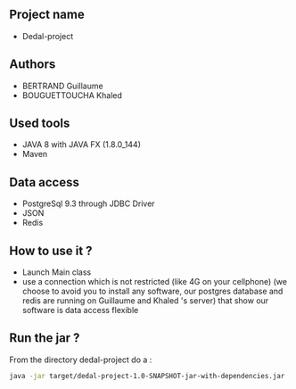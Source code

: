 ## Project name
* Dedal-project

## Authors
* BERTRAND Guillaume
* BOUGUETTOUCHA Khaled

## Used tools
* JAVA 8 with JAVA FX (1.8.0_144)
* Maven

## Data access
* PostgreSql 9.3 through JDBC Driver
* JSON
* Redis

## How to use it ?
* Launch Main class
* use a connection which is not restricted (like 4G on your cellphone)
(we choose to avoid you to install any software, our postgres database and redis are running on Guillaume and Khaled 's server)
that show our software is data access flexible

## Run the jar ?
From the directory dedal-project
do a :
```bash 
java -jar target/dedal-project-1.0-SNAPSHOT-jar-with-dependencies.jar
``` 
